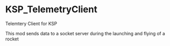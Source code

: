# KSP_TelemetryClient
Telemtery Client for KSP

This mod sends data to a socket server during the launching and flying of a rocket
